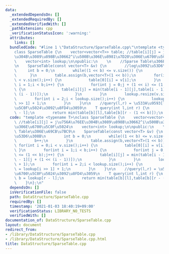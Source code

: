 ```yaml
---
data:
  _extendedDependsOn: []
  _extendedRequiredBy: []
  _extendedVerifiedWith: []
  _pathExtension: cpp
  _verificationStatusIcon: ':warning:'
  attributes:
    links: []
  bundledCode: "#line 1 \"DataStructure/SparseTable.cpp\"\ntemplate <typename T>\n\
    class SparseTable {\n    vector<vector<T>> table; //table[i][j] = j\u756A\u76EE\
    \u304B\u3089\u898B\u30662^i\u500B\u306E\u8981\u7D20\u306E\u6700\u5C0F\u5024\n\
    \    vector<int> lookup;\n\npublic:\n    \n    //Sparse Table\u306E\u69CB\u7BC9\
    \n    SparseTable(const vector<T> &v) {\n        //log\u3092\u53D6\u308B\n   \
    \     int b = 0;\n        while((1 << b) <= v.size()) {\n            b++;\n  \
    \      }\n        table.assign(b,vector<T>(1 << b));\n        for(int i = 0;i\
    \ < v.size();i++) {\n            table[0][i] = v[i];\n        }\n        for(int\
    \ i = 1;i < b;i++) {\n            for(int j = 0;j + (1 << i) <= (1 << b);j++)\
    \ {\n                table[i][j] = min(table[i - 1][j],table[i - 1][j + (1 <<\
    \ (i - 1))]);\n            }\n        }\n        lookup.resize(v.size() + 1);\n\
    \        for(int i = 2;i < lookup.size();i++) {\n            lookup[i] = lookup[i\
    \ >> 1] + 1;\n        }\n    }\n\n    //query(l,r) = \u533A\u9593[l,r)\u306E\u6700\
    \u5C0F\u5024\u3092\u8FD4\u3059\n    T query(int l,int r) {\n        int b = lookup[r\
    \ - l];\n        return min(table[b][l],table[b][r - (1 << b)]);\n    }\n};\n"
  code: "template <typename T>\nclass SparseTable {\n    vector<vector<T>> table;\
    \ //table[i][j] = j\u756A\u76EE\u304B\u3089\u898B\u30662^i\u500B\u306E\u8981\u7D20\
    \u306E\u6700\u5C0F\u5024\n    vector<int> lookup;\n\npublic:\n    \n    //Sparse\
    \ Table\u306E\u69CB\u7BC9\n    SparseTable(const vector<T> &v) {\n        //log\u3092\
    \u53D6\u308B\n        int b = 0;\n        while((1 << b) <= v.size()) {\n    \
    \        b++;\n        }\n        table.assign(b,vector<T>(1 << b));\n       \
    \ for(int i = 0;i < v.size();i++) {\n            table[0][i] = v[i];\n       \
    \ }\n        for(int i = 1;i < b;i++) {\n            for(int j = 0;j + (1 << i)\
    \ <= (1 << b);j++) {\n                table[i][j] = min(table[i - 1][j],table[i\
    \ - 1][j + (1 << (i - 1))]);\n            }\n        }\n        lookup.resize(v.size()\
    \ + 1);\n        for(int i = 2;i < lookup.size();i++) {\n            lookup[i]\
    \ = lookup[i >> 1] + 1;\n        }\n    }\n\n    //query(l,r) = \u533A\u9593[l,r)\u306E\
    \u6700\u5C0F\u5024\u3092\u8FD4\u3059\n    T query(int l,int r) {\n        int\
    \ b = lookup[r - l];\n        return min(table[b][l],table[b][r - (1 << b)]);\n\
    \    }\n};\n"
  dependsOn: []
  isVerificationFile: false
  path: DataStructure/SparseTable.cpp
  requiredBy: []
  timestamp: '2021-01-03 18:40:19+09:00'
  verificationStatus: LIBRARY_NO_TESTS
  verifiedWith: []
documentation_of: DataStructure/SparseTable.cpp
layout: document
redirect_from:
- /library/DataStructure/SparseTable.cpp
- /library/DataStructure/SparseTable.cpp.html
title: DataStructure/SparseTable.cpp
---
```

